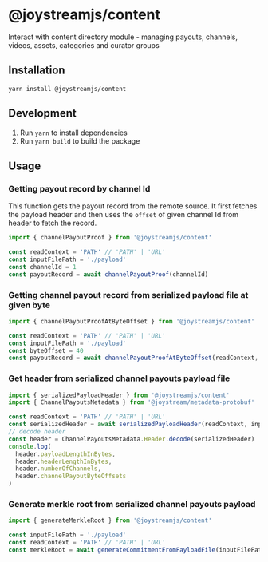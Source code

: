# @joystreamjs/content

Interact with content directory module - managing payouts, channels, videos, assets, categories and curator groups

## Installation

```
yarn install @joystreamjs/content
```

## Development

1. Run `yarn` to install dependencies
2. Run `yarn build` to build the package

## Usage

### Getting payout record by channel Id

This function gets the payout record from the remote source. It first fetches the payload
header and then uses the `offset` of given channel Id from header to fetch the record.

```javascript
import { channelPayoutProof } from '@joystreamjs/content'

const readContext = 'PATH' // 'PATH' | 'URL'
const inputFilePath = './payload'
const channelId = 1
const payoutRecord = await channelPayoutProof(channelId)
```

### Getting channel payout record from serialized payload file at given byte

```javascript
import { channelPayoutProofAtByteOffset } from '@joystreamjs/content'

const readContext = 'PATH' // 'PATH' | 'URL'
const inputFilePath = './payload'
const byteOffset = 40
const payoutRecord = await channelPayoutProofAtByteOffset(readContext, input, byteOffset)
```

### Get header from serialized channel payouts payload file

```javascript
import { serializedPayloadHeader } from '@joystreamjs/content'
import { ChannelPayoutsMetadata } from '@joystream/metadata-protobuf'

const readContext = 'PATH' // 'PATH' | 'URL'
const serializedHeader = await serializedPayloadHeader(readContext, input)
// decode header
const header = ChannelPayoutsMetadata.Header.decode(serializedHeader)
console.log(
  header.payloadLengthInBytes,
  header.headerLengthInBytes,
  header.numberOfChannels,
  header.channelPayoutByteOffsets
)
```

### Generate merkle root from serialized channel payouts payload

```javascript
import { generateMerkleRoot } from '@joystreamjs/content'

const inputFilePath = './payload'
const readContext = 'PATH' // 'PATH' | 'URL'
const merkleRoot = await generateCommitmentFromPayloadFile(inputFilePath)
```
